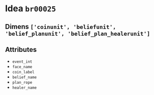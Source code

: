 # Idea `br00025`

## Dimens `['coinunit', 'beliefunit', 'belief_planunit', 'belief_plan_healerunit']`

## Attributes
- `event_int`
- `face_name`
- `coin_label`
- `belief_name`
- `plan_rope`
- `healer_name`
